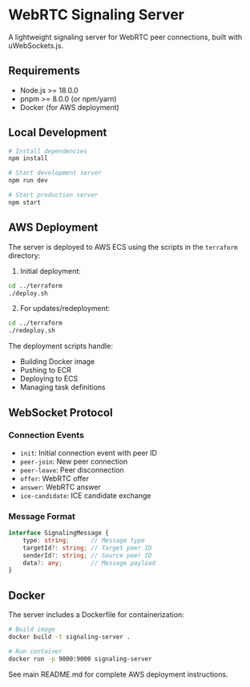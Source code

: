# WebRTC Signaling Server

A lightweight signaling server for WebRTC peer connections, built with uWebSockets.js.

## Requirements

- Node.js >= 18.0.0
- pnpm >= 8.0.0 (or npm/yarn)
- Docker (for AWS deployment)

## Local Development

```bash
# Install dependencies
npm install

# Start development server
npm run dev

# Start production server
npm start
```

## AWS Deployment

The server is deployed to AWS ECS using the scripts in the `terraform` directory:

1. Initial deployment:
```bash
cd ../terraform
./deploy.sh
```

2. For updates/redeployment:
```bash
cd ../terraform
./redeploy.sh
```

The deployment scripts handle:
- Building Docker image
- Pushing to ECR
- Deploying to ECS
- Managing task definitions

## WebSocket Protocol

### Connection Events

- `init`: Initial connection event with peer ID
- `peer-join`: New peer connection
- `peer-leave`: Peer disconnection
- `offer`: WebRTC offer
- `answer`: WebRTC answer
- `ice-candidate`: ICE candidate exchange

### Message Format

```typescript
interface SignalingMessage {
    type: string;      // Message type
    targetId?: string; // Target peer ID
    senderId?: string; // Source peer ID
    data?: any;        // Message payload
}
```

## Docker

The server includes a Dockerfile for containerization:

```bash
# Build image
docker build -t signaling-server .

# Run container
docker run -p 9000:9000 signaling-server
```

See main README.md for complete AWS deployment instructions.
